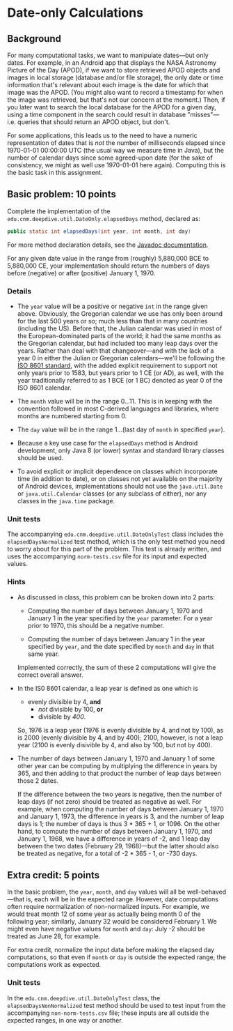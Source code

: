 # Date-only Calculations

## Background

For many computational tasks, we want to manipulate dates&mdash;but only dates. For example, in an Android app that displays the NASA Astronomy Picture of the Day (APOD), if we want to store retrieved APOD objects and images in local storage (database and/or file storage), the only date or time information that's relevant about each image is the date for which that image was the APOD. (You might also want to record a timestamp for when the image was retrieved, but that's not our concern at the moment.) Then, if you later want to search the local database for the APOD for a given day, using a time component in the search could result in database "misses"&mdash;i.e. queries that should return an APOD object, but don't.

For some applications, this leads us to the need to have a numeric representation of dates that is _not_ the number of milliseconds elapsed since 1970-01-01 00:00:00 UTC (the usual way we measure time in Java), but the number of calendar days since some agreed-upon date (for the sake of consistency, we might as well use 1970-01-01 here again). Computing this is the basic task in this assignment.

## Basic problem: 10 points

Complete the implementation of the `edu.cnm.deepdive.util.DateOnly.elapsedDays` method, declared as:

```java
public static int elapsedDays(int year, int month, int day)
```

For more method declaration details, see the [Javadoc documentation](docs/api/edu/cnm/deepdive/util/DateOnly.html#elapsedDays-int-int-int-).

For any given date value in the range from (roughly) 5,880,000 BCE to 5,880,000 CE, your implementation should return the numbers of days before (negative) or after (positive) January 1, 1970.

### Details

* The `year` value will be a positive or negative `int` in the range given above. Obviously, the Gregorian calendar we use has only been around for the last 500 years or so; much less than that in many countries (including the US). Before that, the Julian calendar was used in most of the European-dominated parts of the world; it had the same months as the Gregorian calendar, but had included too many leap days over the years. Rather than deal with that changeover&mdash;and with the lack of a year 0 in either the Julian or Gregorian calendars&mdash;we'll be following the [ISO 8601 standard](https://en.wikipedia.org/wiki/ISO_8601#Years), with the added explicit requirement to support not only years prior to 1583, but years prior to 1 CE (or AD), as well, with the year traditionally referred to as 1 BCE (or 1 BC) denoted as year 0 of the ISO 8601 calendar.

* The `month` value will be in the range 0&hellip;11. This is in keeping with the convention followed in most C-derived languages and libraries, where months are numbered starting from 0.

* The `day` value will be in the range 1&hellip;(last day of `month` in specified `year`).

* Because a key use case for the `elapsedDays` method is Android development, only Java 8 (or lower) syntax and standard library classes should be used.

* To avoid explicit or implicit dependence on classes which incorporate time (in addition to date), or on classes not yet available on the majority of Android devices, implementations should not use the `java.util.Date` or `java.util.Calendar` classes (or any subclass of either), nor any classes in the `java.time` package.  

### Unit tests

The accompanying `edu.cnm.deepdive.util.DateOnlyTest` class includes the `elapsedDaysNormalized` test method, which is the only test method you need to worry about for this part of the problem. This test is already written, and uses the accompanying `norm-tests.csv` file for its input and expected values.

### Hints

* As discussed in class, this problem can be broken down into 2 parts:

    * Computing the number of days between January 1, 1970 and January 1 in the year specified by the `year` parameter. For a year prior to 1970, this should be a negative number.

    * Computing the number of days between January 1 in the year specified by `year`, and the date specified by `month` and `day` in that same year.
    
    Implemented correctly, the sum of these 2 computations will give the correct overall answer.
    
* In the IS0 8601 calendar, a leap year is defined as one which is

    * evenly divisible by 4, **and**
        * _not_ divisible by 100, **or**
        * divisible by _400_.
        
    So, 1976 is a leap year (1976 is evenly divisible by 4, and not by 100), as is 2000 (evenly divisible by 4, and by 400); 2100, however, is not a leap year (2100 is evenly disivible by 4, and also by 100, but not by 400).

* The number of days between January 1, 1970 and January 1 of some other year can be computing by multiplying the difference in years by 365, and then adding to that product the number of leap days between those 2 dates.

    If the difference between the two years is negative, then the number of leap days (if not zero) should be treated as negative as well. For example, when computing the number of days between January 1, 1970 and January 1, 1973, the difference in years is 3, and the number of leap days is 1; the number of days is thus 3 * 365 + 1, or 1096. On the other hand, to compute the number of days between January 1, 1970, and January 1, 1968, we have a difference in years of -2, and 1 leap day between the two dates (February 29, 1968)&mdash;but the latter should also be treated as negative, for a total of -2 * 365 - 1, or -730 days.

## Extra credit: 5 points

In the basic problem, the `year`, `month`, and `day` values will all be well-behaved&mdash;that is, each will be in the expected range. However, date computations often require normalization of non-normalized inputs. For example, we would treat month 12 of some year as actually being month 0 of the following year; similarly, January 32 would be considered February 1. We might even have negative values for `month` and `day`: July -2 should be treated as June 28, for example.

For extra credit, normalize the input data before making the elapsed day computations, so that even if `month` or `day` is outside the expected range, the computations work as expected.

### Unit tests

In the `edu.cnm.deepdive.util.DateOnlyTest` class, the `elapsedDaysNonNormalized` test method should be used to test input from the accompanying `non-norm-tests.csv` file; these inputs are all outside the expected ranges, in one way or another.
